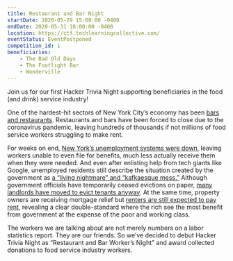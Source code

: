 ```yaml
---
title: Restaurant and Bar Night
startDate: 2020-05-29 15:00:00 -0400
endDate: 2020-05-31 18:00:00 -0400
location: https://ctf.techlearningcollective.com/
eventStatus: EventPostponed
competition_id: 1
beneficiaries:
    - The Bad Old Days
    - The Footlight Bar
    - Wonderville
---
```


Join us for our first Hacker Trivia Night supporting beneficiaries in the food (and drink) service industry!

One of the hardest-hit sectors of New York City&rsquo;s economy has been [bars and restaurants](https://www.businessinsider.com/nyc-restaurant-workers-coronavirus-unemployment-2020-3?op=1). Restaurants and bars have been forced to close due to the coronavirus pandemic, leaving hundreds of thousands if not millions of food service workers struggling to make rent.

For weeks on end, [New York&rsquo;s unemployment systems were down](https://gothamist.com/news/ny-unemployment-claims-applying-website-crashing), leaving workers unable to even file for benefits, much less actually receive them when they were needed. And even after enlisting help from tech giants like Google, unemployed residents still describe the situation created by the government as [a &ldquo;living nightmare&rdquo; and &ldquo;kafkaesque mess.&rdquo;](https://gothamist.com/news/coronavirus-unemployment-benefits-in-ny-is-still-a-kafkaesque-mess) Although government officials have temporarily ceased evictions on paper, [many landlords have moved to evict tenants anyway](https://www.propublica.org/article/despite-federal-ban-landlords-are-still-moving-to-evict-people-during-the-pandemic). At the same time, property owners are receiving mortgage relief but [renters are still expected to pay rent](https://gothamist.com/news/cuomo-gives-ny-homeowners-coronavirus-mortgage-benefit-no-relief-renters-edge), revealing a clear double-standard where the rich see the most benefit from government at the expense of the poor and working class.

The workers we are talking about are not merely numbers on a labor statistics report. They are our friends. So we&rsquo;ve decided to debut Hacker Trivia Night as &ldquo;Restaurant and Bar Worker&rsquo;s Night&rdquo; and award collected donations to food service industry workers.
